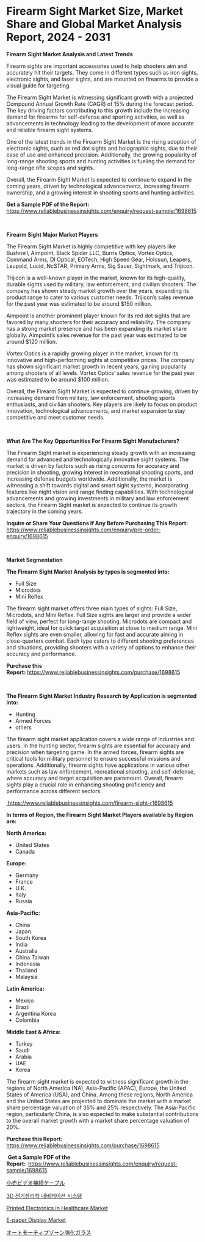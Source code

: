 <p><h1>Firearm Sight Market Size, Market Share and Global Market Analysis Report, 2024 - 2031</h1></p><p><strong>Firearm Sight Market Analysis and Latest Trends</strong></p>
<p><p>Firearm sights are important accessories used to help shooters aim and accurately hit their targets. They come in different types such as iron sights, electronic sights, and laser sights, and are mounted on firearms to provide a visual guide for targeting.</p><p>The Firearm Sight Market is witnessing significant growth with a projected Compound Annual Growth Rate (CAGR) of 15% during the forecast period. The key driving factors contributing to this growth include the increasing demand for firearms for self-defense and sporting activities, as well as advancements in technology leading to the development of more accurate and reliable firearm sight systems.</p><p>One of the latest trends in the Firearm Sight Market is the rising adoption of electronic sights, such as red dot sights and holographic sights, due to their ease of use and enhanced precision. Additionally, the growing popularity of long-range shooting sports and hunting activities is fueling the demand for long-range rifle scopes and sights.</p><p>Overall, the Firearm Sight Market is expected to continue to expand in the coming years, driven by technological advancements, increasing firearm ownership, and a growing interest in shooting sports and hunting activities.</p></p>
<p><strong>Get a Sample PDF of the Report:&nbsp;</strong> <a href="https://www.reliablebusinessinsights.com/enquiry/request-sample/1698615">https://www.reliablebusinessinsights.com/enquiry/request-sample/1698615</a></p>
<p>&nbsp;</p>
<p><strong>Firearm Sight Major Market Players</strong></p>
<p><p>The Firearm Sight Market is highly competitive with key players like Bushnell, Aimpoint, Black Spider LLC, Burris Optics, Vortex Optics, Command Arms, DI Optical, EOTech, High Speed Gear, Holosun, Leapers, Leupold, Lucid, NcSTAR, Primary Arms, Sig Sauer, Sightmark, and Trijicon.</p><p>Trijicon is a well-known player in the market, known for its high-quality, durable sights used by military, law enforcement, and civilian shooters. The company has shown steady market growth over the years, expanding its product range to cater to various customer needs. Trijicon’s sales revenue for the past year was estimated to be around $150 million.</p><p>Aimpoint is another prominent player known for its red dot sights that are favored by many shooters for their accuracy and reliability. The company has a strong market presence and has been expanding its market share globally. Aimpoint’s sales revenue for the past year was estimated to be around $120 million.</p><p>Vortex Optics is a rapidly growing player in the market, known for its innovative and high-performing sights at competitive prices. The company has shown significant market growth in recent years, gaining popularity among shooters of all levels. Vortex Optics’ sales revenue for the past year was estimated to be around $100 million.</p><p>Overall, the Firearm Sight Market is expected to continue growing, driven by increasing demand from military, law enforcement, shooting sports enthusiasts, and civilian shooters. Key players are likely to focus on product innovation, technological advancements, and market expansion to stay competitive and meet customer needs.</p></p>
<p>&nbsp;</p>
<p><strong>What Are The Key Opportunities For Firearm Sight Manufacturers?</strong></p>
<p><p>The Firearm Sight market is experiencing steady growth with an increasing demand for advanced and technologically innovative sight systems. The market is driven by factors such as rising concerns for accuracy and precision in shooting, growing interest in recreational shooting sports, and increasing defense budgets worldwide. Additionally, the market is witnessing a shift towards digital and smart sight systems, incorporating features like night vision and range finding capabilities. With technological advancements and growing investments in military and law enforcement sectors, the Firearm Sight market is expected to continue its growth trajectory in the coming years.</p></p>
<p><strong>Inquire or Share Your Questions If Any Before Purchasing This Report:</strong> <a href="https://www.reliablebusinessinsights.com/enquiry/pre-order-enquiry/1698615">https://www.reliablebusinessinsights.com/enquiry/pre-order-enquiry/1698615</a></p>
<p>&nbsp;</p>
<p><strong>Market Segmentation</strong></p>
<p><strong>The Firearm Sight Market Analysis by types is segmented into:</strong></p>
<p><ul><li>Full Size</li><li>Microdots</li><li>Mini Reflex</li></ul></p>
<p><p>The firearm sight market offers three main types of sights: Full Size, Microdots, and Mini Reflex. Full Size sights are larger and provide a wider field of view, perfect for long-range shooting. Microdots are compact and lightweight, ideal for quick target acquisition at close to medium range. Mini Reflex sights are even smaller, allowing for fast and accurate aiming in close-quarters combat. Each type caters to different shooting preferences and situations, providing shooters with a variety of options to enhance their accuracy and performance.</p></p>
<p><strong>Purchase this Report:&nbsp;</strong><a href="https://www.reliablebusinessinsights.com/purchase/1698615">https://www.reliablebusinessinsights.com/purchase/1698615</a></p>
<p>&nbsp;</p>
<p><strong>The Firearm Sight Market Industry Research by Application is segmented into:</strong></p>
<p><ul><li>Hunting</li><li>Armed Forces</li><li>others</li></ul></p>
<p><p>The firearm sight market application covers a wide range of industries and users. In the hunting sector, firearm sights are essential for accuracy and precision when targeting game. In the armed forces, firearm sights are critical tools for military personnel to ensure successful missions and operations. Additionally, firearm sights have applications in various other markets such as law enforcement, recreational shooting, and self-defense, where accuracy and target acquisition are paramount. Overall, firearm sights play a crucial role in enhancing shooting proficiency and performance across different sectors.</p></p>
<p><a href="https://www.reliablebusinessinsights.com/firearm-sight-r1698615">&nbsp;https://www.reliablebusinessinsights.com/firearm-sight-r1698615</a></p>
<p><strong>In terms of Region, the Firearm Sight Market Players available by Region are:</strong></p>
<p>
    <p> <strong> North America: </strong>
        <ul>
            <li>United States</li>
            <li>Canada</li>
        </ul>
        </p> 
    <p> <strong> Europe: </strong>
        <ul>
            <li>Germany</li>
            <li>France</li>
            <li>U.K.</li>
            <li>Italy</li>
            <li>Russia</li>
        </ul>
        </p> 
    <p> <strong> Asia-Pacific: </strong>
        <ul>
            <li>China</li>
            <li>Japan</li>
            <li>South Korea</li>
            <li>India</li>
            <li>Australia</li>
            <li>China Taiwan</li>
            <li>Indonesia</li>
            <li>Thailand</li>
            <li>Malaysia</li>
        </ul>
        </p> 
    <p> <strong> Latin America: </strong>
        <ul>
            <li>Mexico</li>
            <li>Brazil</li>
            <li>Argentina Korea</li>
            <li>Colombia</li>
        </ul>
        </p> 
    <p> <strong> Middle East & Africa: </strong>
        <ul>
            <li>Turkey</li>
            <li>Saudi</li>
            <li>Arabia</li>
            <li>UAE</li>
            <li>Korea</li>
        </ul>
    </p>
    </p>
<p><p>The firearm sight market is expected to witness significant growth in the regions of North America (NA), Asia-Pacific (APAC), Europe, the United States of America (USA), and China. Among these regions, North America and the United States are projected to dominate the market with a market share percentage valuation of 35% and 25% respectively. The Asia-Pacific region, particularly China, is also expected to make substantial contributions to the overall market growth with a market share percentage valuation of 20%.</p></p>
<p><strong>Purchase this Report: </strong><a href="https://www.reliablebusinessinsights.com/purchase/1698615">https://www.reliablebusinessinsights.com/purchase/1698615</a></p>
<p>&nbsp;<strong>Get a Sample PDF of the Report:&nbsp;&nbsp;</strong><a href="https://www.reliablebusinessinsights.com/enquiry/request-sample/1698615">https://www.reliablebusinessinsights.com/enquiry/request-sample/1698615</a></p>
<p><strong></strong></p>
<p><p><a href="https://medium.com/@kaydenjohns1964/%E5%B0%8F%E5%A3%B2%E3%82%8A%E3%83%93%E3%83%87%E3%82%AA%E6%8E%A5%E7%B6%9A%E3%82%B1%E3%83%BC%E3%83%96%E3%83%AB%E5%B8%82%E5%A0%B4%E3%81%AE%E6%B4%9E%E5%AF%9F-%E5%B8%82%E5%A0%B4%E5%8B%95%E5%90%91-%E6%88%90%E9%95%B7-2024%E5%B9%B4%E3%81%8B%E3%82%892031%E5%B9%B4%E3%81%BE%E3%81%A7%E3%81%AE%E4%BA%88%E6%B8%AC-330239b4d4fe">小売ビデオ接続ケーブル</a></p><p><a href="https://github.com/alpinestartsekian/Market-Research-Report-List-1/blob/main/2812464108969.md">3D 전기생리학 내비게이션 시스템</a></p><p><a href="https://github.com/brenzgnarento/Market-Research-Report-List-2/blob/main/printed-electronics-in-healthcare-market.md">Printed Electronics in Healthcare Market</a></p><p><a href="https://github.com/jerrycopelandthomaswsqd8q/Market-Research-Report-List-3/blob/main/e-paper-display-market.md">E-paper Display Market</a></p><p><a href="https://medium.com/@saigekulas/%E3%82%AA%E3%83%BC%E3%83%88%E3%83%A2%E3%83%BC%E3%83%86%E3%82%A3%E3%83%96%E3%82%BE%E3%83%BC%E3%83%B3%E5%BC%B7%E5%8C%96%E3%82%AC%E3%83%A9%E3%82%B9%E5%B8%82%E5%A0%B4%E5%88%86%E6%9E%90-%E3%81%9D%E3%81%AEcagr-%E5%B8%82%E5%A0%B4%E3%82%BB%E3%82%B0%E3%83%A1%E3%83%B3%E3%83%86%E3%83%BC%E3%82%B7%E3%83%A7%E3%83%B3-%E3%81%8A%E3%82%88%E3%81%B3%E3%82%B0%E3%83%AD%E3%83%BC%E3%83%90%E3%83%AB%E7%94%A3%E6%A5%AD%E6%A6%82%E8%A6%81-49eee129653e">オートモーティブゾーン強化ガラス</a></p></p>